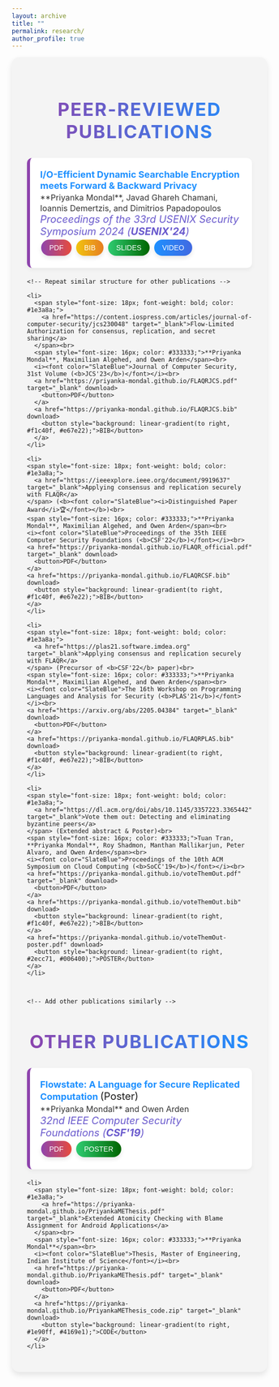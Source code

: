 ```yaml
---
layout: archive
title: ""
permalink: research/
author_profile: true
---
```


<!-- Custom Styles for Page -->
<style>
  /* Style for the page container */
  .publications-container {
    max-width: 1500px; /* Wide width for spacious layout */
    margin: 0 auto; /* Center the container */
    padding: 30px; /* Add padding for spacing */
    background-color: #f4f4f4; /* Light grey background for contrast */
    border-radius: 15px; /* Rounded corners for a modern look */
    box-shadow: 0 6px 12px rgba(0, 0, 0, 0.1); /* Slightly deeper shadow for emphasis */
  }

  /* Style for the headings */
  .publications-container h2 {
    font-size: 36px; /* Larger font size for emphasis */
    font-weight: bold; /* Bold font for the heading */
    text-align: center; /* Center-align the heading */
    margin-bottom: 30px; /* Space below the heading */
    background: linear-gradient(to right, #8e44ad, #1e90ff); /* Gradient text color */
    -webkit-background-clip: text; /* Clip the background to text */
    color: transparent; /* Transparent text to show gradient */
    text-transform: uppercase; /* Uppercase text for distinction */
    letter-spacing: 2px; /* Spacing between letters for a more open look */
  }

  /* Style for the list items */
  .publications-container ul {
    list-style-type: none; /* Remove default list styling */
    padding: 0; /* Remove padding */
  }

  .publications-container li {
    font-size: 20px; /* Slightly larger font size for readability */
    margin-bottom: 20px; /* Space below each list item */
    padding: 20px; /* Add padding for space */
    background-color: #ffffff; /* White background for contrast */
    border-left: 6px solid #8e44ad; /* Thicker colored border on the left */
    border-radius: 10px; /* Rounded corners for a softer look */
    box-shadow: 0 4px 8px rgba(0, 0, 0, 0.05); /* Subtle shadow for depth */
    transition: transform 0.2s ease, box-shadow 0.2s ease; /* Smooth transition for hover effect */
  }

  .publications-container li:hover {
    transform: translateY(-5px); /* Slight lift effect on hover */
    box-shadow: 0 8px 16px rgba(0, 0, 0, 0.1); /* Enhanced shadow on hover */
  }

  /* Style for buttons */
  .publications-container button {
    background: linear-gradient(to right, #8e44ad, #e74c3c);
    border: none;
    color: white;
    padding: 8px 16px;
    text-align: center;
    text-decoration: none;
    display: inline-block;
    font-size: 14px;
    margin: 4px 2px;
    cursor: pointer;
    border-radius: 25px;
    box-shadow: 0 4px 8px rgba(0, 0, 0, 0.1);
    transition: background 0.3s ease, transform 0.3s ease;
  }

  .publications-container button:hover {
    transform: scale(1.05);
  }

  .publications-container a {
    color: #1e90ff; /* Link color to match the gradient */
    text-decoration: none; /* Remove underline from links */
    font-weight: bold; /* Bold links for emphasis */
  }

  .publications-container a:hover {
    text-decoration: underline; /* Underline links on hover for clarity */
  }

  /* Responsive design for mobile */
  @media (max-width: 600px) {
    .publications-container {
      max-width: 95%; /* Adjust container width for mobile */
    }

    .publications-container h2 {
      font-size: 28px; /* Smaller font size for mobile */
    }

    .publications-container li {
      font-size: 18px; /* Smaller font size for list items */
    }
  }
</style>

<!-- Main Container -->
<div class="publications-container">
  <h2>Peer-Reviewed Publications</h2>

  <ul>
    <li>
      <span style="font-size: 18px; font-weight: bold; color: #1e3a8a;">
        <a href="https://www.usenix.org/conference/usenixsecurity24/presentation/mondal" target="_blank">I/O-Efficient Dynamic Searchable Encryption meets Forward & Backward Privacy</a>
      </span><br>
      <span style="font-size: 16px; color: #333333;">**Priyanka Mondal**, Javad Ghareh Chamani, Ioannis Demertzis, and Dimitrios Papadopoulos</span><br>
      <i><font color="SlateBlue">Proceedings of the 33rd USENIX Security Symposium 2024 (<b>USENIX'24</b>)</font></i><br>
      <a href="https://www.usenix.org/system/files/usenixsecurity24-mondal.pdf" target="_blank" download>
        <button>PDF</button>
      </a>
      <a href="https://priyanka-mondal.github.io/iodse.bib" download>
        <button style="background: linear-gradient(to right, #f1c40f, #e67e22);">BIB</button>
      </a>
      <a href="https://github.com/yourusername/yourrepository/raw/main/your-paper.bib" download>
        <button style="background: linear-gradient(to right, #2ecc71, #006400);">SLIDES</button>
      </a>
      <a href="https://github.com/yourusername/yourrepository/raw/main/your-video.mp4" target="_blank" download>
      <button style="background: linear-gradient(to right, #1e90ff, #4169e1);">VIDEO</button>
      </a>
    </li>

    <!-- Repeat similar structure for other publications -->
    
    <li>
      <span style="font-size: 18px; font-weight: bold; color: #1e3a8a;">
        <a href="https://content.iospress.com/articles/journal-of-computer-security/jcs230048" target="_blank">Flow-Limited Authorization for consensus, replication, and secret sharing</a>
      </span><br>
      <span style="font-size: 16px; color: #333333;">**Priyanka Mondal**, Maximilian Algehed, and Owen Arden</span><br>
      <i><font color="SlateBlue">Journal of Computer Security, 31st Volume (<b>JCS'23</b>)</font></i><br>
      <a href="https://priyanka-mondal.github.io/FLAQRJCS.pdf" target="_blank" download>
        <button>PDF</button>
      </a>
      <a href="https://priyanka-mondal.github.io/FLAQRJCS.bib" download>
        <button style="background: linear-gradient(to right, #f1c40f, #e67e22);">BIB</button>
      </a>
    </li>

  <!-- First Missing Entry -->
    <li>
    <span style="font-size: 18px; font-weight: bold; color: #1e3a8a;">
      <a href="https://ieeexplore.ieee.org/document/9919637" target="_blank">Applying consensus and replication securely with FLAQR</a>
    </span> (<b><font color="SlateBlue"><i>Distinguished Paper Award</i>🏆</font></b>)<br>
    <span style="font-size: 16px; color: #333333;">**Priyanka Mondal**, Maximilian Algehed, and Owen Arden</span><br>
    <i><font color="SlateBlue">Proceedings of the 35th IEEE Computer Security Foundations (<b>CSF'22</b>)</font></i><br>
    <a href="https://priyanka-mondal.github.io/FLAQR_official.pdf" target="_blank" download>
      <button>PDF</button>
    </a>
    <a href="https://priyanka-mondal.github.io/FLAQRCSF.bib" download>
      <button style="background: linear-gradient(to right, #f1c40f, #e67e22);">BIB</button>
    </a>
    </li>

  <!-- Second Missing Entry -->
    <li>
    <span style="font-size: 18px; font-weight: bold; color: #1e3a8a;">
      <a href="https://plas21.software.imdea.org" target="_blank">Applying consensus and replication securely with FLAQR</a>
    </span> (Precursor of <b>CSF'22</b> paper)<br>
    <span style="font-size: 16px; color: #333333;">**Priyanka Mondal**, Maximilian Algehed, and Owen Arden</span><br>
    <i><font color="SlateBlue">The 16th Workshop on Programming Languages and Analysis for Security (<b>PLAS'21</b>)</font></i><br>
    <a href="https://arxiv.org/abs/2205.04384" target="_blank" download>
      <button>PDF</button>
    </a>
    <a href="https://priyanka-mondal.github.io/FLAQRPLAS.bib" download>
      <button style="background: linear-gradient(to right, #f1c40f, #e67e22);">BIB</button>
    </a>
    </li>

  <!-- Third Missing Entry -->
    <li>
    <span style="font-size: 18px; font-weight: bold; color: #1e3a8a;">
      <a href="https://dl.acm.org/doi/abs/10.1145/3357223.3365442" target="_blank">Vote them out: Detecting and eliminating byzantine peers</a>
    </span> (Extended abstract & Poster)<br>
    <span style="font-size: 16px; color: #333333;">Tuan Tran, **Priyanka Mondal**, Roy Shadmon, Manthan Mallikarjun, Peter Alvaro, and Owen Arden</span><br>
    <i><font color="SlateBlue">Proceedings of the 10th ACM Symposium on Cloud Computing (<b>SoCC'19</b>)</font></i><br>
    <a href="https://priyanka-mondal.github.io/voteThemOut.pdf" target="_blank" download>
      <button>PDF</button>
    </a>
    <a href="https://priyanka-mondal.github.io/voteThemOut.bib" download>
      <button style="background: linear-gradient(to right, #f1c40f, #e67e22);">BIB</button>
    </a>
    <a href="https://priyanka-mondal.github.io/voteThemOut-poster.pdf" download>
      <button style="background: linear-gradient(to right, #2ecc71, #006400);">POSTER</button>
    </a>
    </li>



    <!-- Add other publications similarly -->

  </ul>

  <h2>Other Publications</h2>

  <ul>
    <li>
      <span style="font-size: 18px; font-weight: bold; color: #1e3a8a;">
        <a href="https://web.stevens.edu/csf2019/program.html" target="_blank">Flowstate: A Language for Secure Replicated Computation</a>
      </span> (Poster)<br>
      <span style="font-size: 16px; color: #333333;">**Priyanka Mondal** and Owen Arden</span><br>
      <i><font color="SlateBlue">32nd IEEE Computer Security Foundations (<b>CSF'19</b>)</font></i><br>
      <a href="https://priyanka-mondal.github.io/CSF_2019_paper_6.pdf" target="_blank" download>
        <button>PDF</button>
      </a>
      <a href="https://priyanka-mondal.github.io/Flowstate_Poster.pdf" target="_blank" download>
        <button style="background: linear-gradient(to right, #2ecc71, #006400);">POSTER</button>
      </a>
    </li>

    <li>
      <span style="font-size: 18px; font-weight: bold; color: #1e3a8a;">
        <a href="https://priyanka-mondal.github.io/PriyankaMEThesis.pdf" target="_blank">Extended Atomicity Checking with Blame Assignment for Android Applications</a>
      </span><br>
      <span style="font-size: 16px; color: #333333;">**Priyanka Mondal**</span><br>
      <i><font color="SlateBlue">Thesis, Master of Engineering, Indian Institute of Science</font></i><br>
      <a href="https://priyanka-mondal.github.io/PriyankaMEThesis.pdf" target="_blank" download>
        <button>PDF</button>
      </a>
      <a href="https://priyanka-mondal.github.io/PriyankaMEThesis_code.zip" target="_blank" download>
        <button style="background: linear-gradient(to right, #1e90ff, #4169e1);">CODE</button>
      </a>
    </li>
  </ul>
</div>

<!-- Include script for copy function -->
<script>
function copyBib(name) {
    navigator.clipboard.writeText(name);
}
</script>


